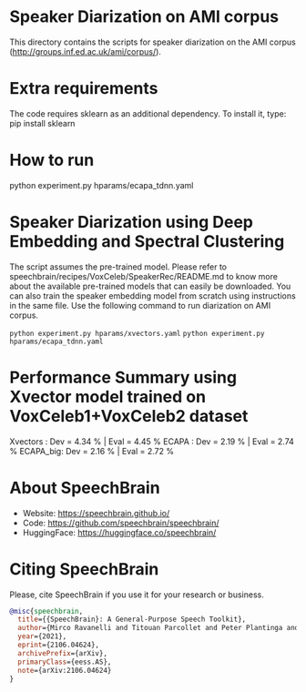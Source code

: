 # Speaker Diarization on AMI corpus
This directory contains the scripts for speaker diarization on the AMI corpus (http://groups.inf.ed.ac.uk/ami/corpus/).

# Extra requirements
The code requires sklearn as an additional dependency. To install it, type:
pip install sklearn

# How to run
python experiment.py hparams/ecapa_tdnn.yaml

# Speaker Diarization using Deep Embedding and Spectral Clustering
The script assumes the pre-trained model. Please refer to speechbrain/recipes/VoxCeleb/SpeakerRec/README.md to know more about the available pre-trained models that can easily be downloaded.
You can also train the speaker embedding model from scratch using instructions in the same file. Use the following command to run diarization on AMI corpus.

`python experiment.py hparams/xvectors.yaml`
`python experiment.py hparams/ecapa_tdnn.yaml`

# Performance Summary using Xvector model trained on VoxCeleb1+VoxCeleb2 dataset
Xvectors : Dev = 4.34 % | Eval = 4.45 %
ECAPA   :  Dev = 2.19 % | Eval = 2.74 %
ECAPA_big: Dev = 2.16 % | Eval = 2.72 %

# **About SpeechBrain**
- Website: https://speechbrain.github.io/
- Code: https://github.com/speechbrain/speechbrain/
- HuggingFace: https://huggingface.co/speechbrain/


# **Citing SpeechBrain**
Please, cite SpeechBrain if you use it for your research or business.

```bibtex
@misc{speechbrain,
  title={{SpeechBrain}: A General-Purpose Speech Toolkit},
  author={Mirco Ravanelli and Titouan Parcollet and Peter Plantinga and Aku Rouhe and Samuele Cornell and Loren Lugosch and Cem Subakan and Nauman Dawalatabad and Abdelwahab Heba and Jianyuan Zhong and Ju-Chieh Chou and Sung-Lin Yeh and Szu-Wei Fu and Chien-Feng Liao and Elena Rastorgueva and François Grondin and William Aris and Hwidong Na and Yan Gao and Renato De Mori and Yoshua Bengio},
  year={2021},
  eprint={2106.04624},
  archivePrefix={arXiv},
  primaryClass={eess.AS},
  note={arXiv:2106.04624}
}
```
